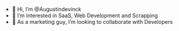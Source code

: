 - 👋 Hi, I’m @Augustindevinck
- 👀 I’m interested in SaaS, Web Development and Scrapping
- 💞️ As a marketing guy, I’m looking to collaborate with Developers

<!---
Augustindevinck/Augustindevinck is a ✨ special ✨ repository because its `README.md` (this file) appears on your GitHub profile.
You can click the Preview link to take a look at your changes.
--->

